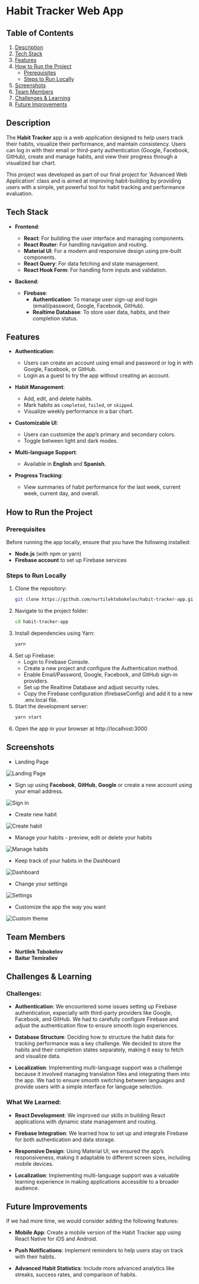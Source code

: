 # Habit Tracker Web App

## Table of Contents

1. [Description](#description)
2. [Tech Stack](#tech-stack)
3. [Features](#features)
4. [How to Run the Project](#how-to-run-the-project)
   - [Prerequisites](#prerequisites)
   - [Steps to Run Locally](#steps-to-run-locally)
5. [Screenshots](#screenshots)
6. [Team Members](#team-members)
7. [Challenges & Learning](#challenges--learning)
8. [Future Improvements](#future-improvements-optional)

## Description
The **Habit Tracker** app is a web application designed to help users track their habits, visualize their performance, and maintain consistency. Users can log in with their email or third-party authentication (Google, Facebook, GitHub), create and manage habits, and view their progress through a visualized bar chart.

This project was developed as part of our final project for 'Advanced Web Application' class and is aimed at improving habit-building by providing users with a simple, yet powerful tool for habit tracking and performance evaluation.

## Tech Stack
- **Frontend**: 
  - **React**: For building the user interface and managing components.
  - **React Router**: For handling navigation and routing.
  - **Material UI**: For a modern and responsive design using pre-built components.
  - **React Query**: For data fetching and state management.
  - **React Hook Form**: For handling form inputs and validation.
  
- **Backend**:
  - **Firebase**: 
    - **Authentication**: To manage user sign-up and login (email/password, Google, Facebook, GitHub).
    - **Realtime Database**: To store user data, habits, and their completion status.

## Features
- **Authentication**: 
  - Users can create an account using email and password or log in with Google, Facebook, or GitHub.
  - Login as a guest to try the app without creating an account.

- **Habit Management**: 
  - Add, edit, and delete habits.
  - Mark habits as `completed`, `failed`, or `skipped`.
  - Visualize weekly performance in a bar chart.
  
- **Customizable UI**: 
  - Users can customize the app’s primary and secondary colors.
  - Toggle between light and dark modes.
  
- **Multi-language Support**: 
  - Available in **English** and **Spanish**.
  
- **Progress Tracking**: 
  - View summaries of habit performance for the last week, current week, current day, and overall.

## How to Run the Project

### Prerequisites
Before running the app locally, ensure that you have the following installed:
- **Node.js** (with npm or yarn)
- **Firebase account** to set up Firebase services

### Steps to Run Locally
1. Clone the repository:
   ```bash
   git clone https://github.com/nurtilektobokelov/habit-tracker-app.git
2. Navigate to the project folder:
    ```bash
    cd habit-tracker-app
3. Install dependencies using Yarn:
    ```bash
    yarn
4. Set up Firebase:
    - Login to Firebase Console.
    - Create a new project and configure the Authentication method.
    - Enable Email/Password, Google, Facebook, and GitHub sign-in providers.
    - Set up the Realtime Database and adjust security rules.
    - Copy the Firebase configuration (firebaseConfig) and add it to a new .env.local file.
5. Start the development server:
    ```bash
    yarn start
6. Open the app in your browser at http://localhost:3000

## Screenshots

* Landing Page

![Landing Page](screenshots/landing.png)

* Sign up using **Facebook**, **GitHub**, **Google** or create a new account using your email address.

![Sign in](screenshots/sign-up.png)

* Create new habit

![Create habit](screenshots/add-habit.png)

* Manage your habits - preview, edit or delete your habits

![Manage habits](screenshots/manage-habits.png)

* Keep track of your habits in the Dashboard

![Dashboard](screenshots/dashboard.png)

* Change your settings

![Settings](screenshots/settings.png)

* Customize the app the way you want

![Custom theme](screenshots/layout-theme.png)

## Team Members
- **Nurtilek Tobokelov**
- **Baitur Temiraliev**

## Challenges & Learning

### Challenges:
- **Authentication**: We encountered some issues setting up Firebase authentication, especially with third-party providers like Google, Facebook, and GitHub. We had to carefully configure Firebase and adjust the authentication flow to ensure smooth login experiences.
  
- **Database Structure**: Deciding how to structure the habit data for tracking performance was a key challenge. We decided to store the habits and their completion states separately, making it easy to fetch and visualize data.

- **Localization**: Implementing multi-language support was a challenge because it involved managing translation files and integrating them into the app. We had to ensure smooth switching between languages and provide users with a simple interface for language selection.

### What We Learned:
- **React Development**: We improved our skills in building React applications with dynamic state management and routing.
  
- **Firebase Integration**: We learned how to set up and integrate Firebase for both authentication and data storage.

- **Responsive Design**: Using Material UI, we ensured the app’s responsiveness, making it adaptable to different screen sizes, including mobile devices.

- **Localization**: Implementing multi-language support was a valuable learning experience in making applications accessible to a broader audience.

## Future Improvements
If we had more time, we would consider adding the following features:

- **Mobile App**: Create a mobile version of the Habit Tracker app using React Native for iOS and Android.

- **Push Notifications**: Implement reminders to help users stay on track with their habits.

- **Advanced Habit Statistics**: Include more advanced analytics like streaks, success rates, and comparison of habits.
